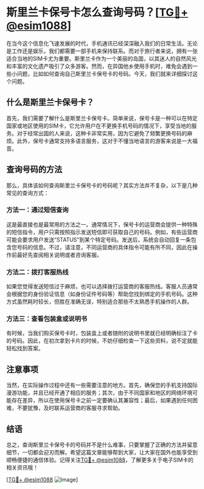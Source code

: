 # 斯里兰卡保号卡怎么查询号码？[[TG💪+ @esim1088](https://t.me/s/esim1088)]

在当今这个信息化飞速发展的时代，手机通讯已经深深融入我们的日常生活。无论是工作还是娱乐，我们都需要一部手机来保持联系。而对于旅行者来说，拥有一张适合当地的SIM卡尤为重要。斯里兰卡作为一个美丽的岛国，以其迷人的自然风光和丰富的文化遗产吸引了众多游客。然而，在异国他乡使用手机时，难免会遇到一些小问题，比如如何查询自己斯里兰卡保号卡的号码。今天，我们就来详细探讨这个问题。

## 什么是斯里兰卡保号卡？

首先，我们需要了解什么是斯里兰卡保号卡。简单来说，保号卡是一种可以在特定国家或地区使用的SIM卡，它允许用户在不更换手机号码的情况下，享受当地的服务。对于经常出国的人来说，这种卡非常实用，因为它避免了频繁更换号码的麻烦。此外，保号卡通常支持多语言服务，这对于不懂当地语言的游客来说是一大福音。

## 查询号码的方法

那么，具体该如何查询斯里兰卡保号卡的号码呢？其实方法并不复杂，以下是几种常见的查询方式：

### 方法一：通过短信查询

这是最直接也是最常用的方法之一。通常情况下，保号卡的运营商会提供一种特殊的短信指令，用户只需按照指示发送短信即可获取自己的号码。例如，有些运营商可能会要求用户发送“STATUS”到某个特定号码。发送后，系统会自动回复一条包含您号码的信息。不过，请注意，不同运营商的具体指令可能有所不同，因此在操作前最好先查阅相关说明或者咨询客服。

### 方法二：拨打客服热线

如果您觉得发送短信过于麻烦，也可以选择拨打运营商的客服热线。客服人员通常会根据您的身份验证信息（如身份证件号码等）帮助您找到绑定的手机号码。这种方式虽然耗时较长，但胜在准确无误，特别适合那些不太熟悉手机操作的人群。

### 方法三：查看包装盒或说明书

有时候，当我们购买保号卡时，包装盒上或者随附的说明书里就已经明确标注了卡的号码。因此，在初次拿到卡片的时候，不妨仔细检查一下这些资料，说不定就能轻松找到答案。

## 注意事项

当然，在实际操作过程中还有一些需要注意的地方。首先，确保您的手机支持国际漫游功能，并且已经开通了相应的服务；其次，由于不同国家和地区的网络环境可能存在差异，所以在使用保号卡之前一定要确认其兼容性；最后，如果遇到任何困难，不要犹豫，及时联系运营商的客服寻求帮助。

## 结语

总之，查询斯里兰卡保号卡的号码并不是什么难事，只要掌握了正确的方法并留意细节，一切都会迎刃而解。希望这篇文章能够帮到大家，让大家在国外也能享受到顺畅便捷的通信体验。记得关注[TG💪+ @esim1088](https://t.me/s/esim1088)，了解更多关于电子SIM卡的相关资讯哦！

[[TG💪+ @esim1088](https://t.me/s/esim1088) ![Image](https://i.postimg.cc/4NQfJmqS/Snipaste-2025-05-13-00-14-12.png)]